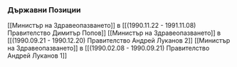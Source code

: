 ### Държавни Позиции
[[Министър на Здравеопазването]] в [[(1990.11.22 - 1991.11.08) Правителство Димитър Попов]]
[[Министър на Здравеопазването]] в [[(1990.09.21 - 1990.12.20) Правителство Андрей Луканов 2]]
[[Министър на Здравеопазването]] в [[(1990.02.08 - 1990.09.21) Правителство Андрей Луканов 1]]